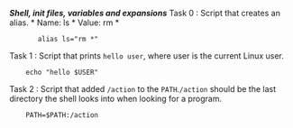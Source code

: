 ***Shell, init files, variables and expansions***
Task 0 : Script that creates an alias.
        * Name: ls
        * Value: rm *
               
           alias ls="rm *"
Task 1 : Script that prints `hello user`, where user is the current Linux user.

        echo "hello $USER"
Task 2 : Script that added `/action` to the `PATH`.`/action` should be the last directory the shell looks into when looking for a program.

        PATH=$PATH:/action

